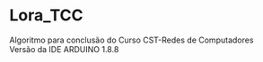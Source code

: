 # Lora_TCC <br>
Algoritmo para conclusão do Curso CST-Redes de Computadores <br>
Versão da IDE ARDUINO 1.8.8<br>
